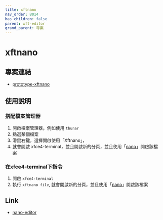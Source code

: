 ```yaml
---
title: xftnano
nav_order: 8014
has_children: false
parent: xft-editor
grand_parent: 專案
---
```


# xftnano


## 專案連結 

* [prototype-xftnano](https://github.com/samwhelp/tool-xfteditor/tree/gh-pages/_demo/project/xft-editor/prototype/xftnano)


## 使用說明

### 搭配檔案管理器

1. 開啟檔案管理器，例如使用 `thunar` 
2. 點選某個檔案
3. 滑鼠右鍵，選擇開啟使用「Xftnano」，
4. 就會開啟 xfce4-terminal，並且開啟新的分頁，並且使用「[nano](https://www.nano-editor.org/)」開啟該檔案

### 在xfce4-terminal下指令

1. 開啟 `xfce4-terminal`
2. 執行 `xftnano file`, 就會開啟新的分頁，並且使用「[nano](https://www.nano-editor.org/)」開啟該檔案


## Link

* [nano-editor](https://www.nano-editor.org/)
